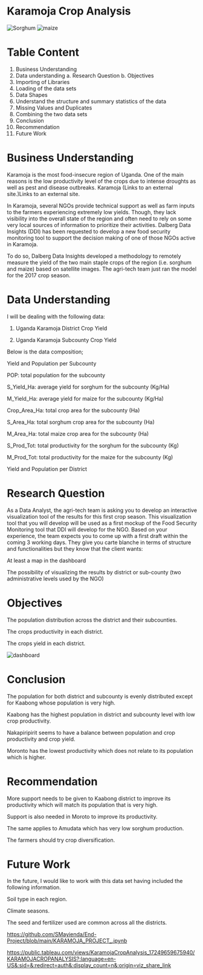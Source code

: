 # Karamoja Crop Analysis
![Sorghum](https://github.com/user-attachments/assets/84b49113-0eb7-4df0-91cf-c1a17116d14b)   ![maize](https://github.com/user-attachments/assets/037898e2-bfca-4347-b0ab-dba7d889a055)


# Table Content
1. Business Understanding
2. Data understanding
   a. Research Question
   b. Objectives
3. Importing of Libraries
4. Loading of the data sets
5. Data Shapes
6. Understand the structure and summary statistics of the data
7. Missing Values and Duplicates
8. Combining the two data sets
9. Conclusion
10. Recommendation
11. Future Work

# Business Understanding

Karamoja is the most food-insecure region of Uganda. One of the main reasons is the low productivity level of the crops due to intense droughts as well as pest and disease outbreaks. Karamoja (Links to an external site.)Links to an external site.

In Karamoja, several NGOs provide technical support as well as farm inputs to the farmers experiencing extremely low yields. Though, they lack visibility into the overall state of the region and often need to rely on some very local sources of information to prioritize their activities. Dalberg Data Insights (DDI) has been requested to develop a new food security monitoring tool to support the decision making of one of those NGOs active in Karamoja.

To do so, Dalberg Data Insights developed a methodology to remotely measure the yield of the two main staple crops of the region (i.e. sorghum and maize) based on satellite images. The agri-tech team just ran the model for the 2017 crop season.

# Data Understanding
I will be dealing with the following data:

 1. Uganda Karamoja District Crop Yield

 2. Uganda Karamoja Subcounty Crop Yield

Below is the data composition;

Yield and Population per Subcounty

POP: total population for the subcounty

S_Yield_Ha: average yield for sorghum for the subcounty (Kg/Ha)

M_Yield_Ha: average yield for maize for the subcounty (Kg/Ha)

Crop_Area_Ha: total crop area for the subcounty (Ha)

S_Area_Ha: total sorghum crop area for the subcounty (Ha)

M_Area_Ha: total maize crop area for the subcounty (Ha)

S_Prod_Tot: total productivity for the sorghum for the subcounty (Kg)

M_Prod_Tot: total productivity for the maize for the subcounty (Kg)

Yield and Population per District

# Research Question

As a Data Analyst, the agri-tech team is asking you to develop an interactive visualization tool of the results for this first crop season. This visualization tool that you will develop will be used as a first mockup of the Food Security Monitoring tool that DDI will develop for the NGO. Based on your experience, the team expects you to come up with a first draft within the coming 3 working days. They give you carte blanche in terms of structure and functionalities but they know that the client wants:

At least a map in the dashboard

The possibility of visualizing the results by district or sub-county (two administrative levels used by the NGO)

# Objectives

The population distribution across the district and their subcounties.

The crops productivity in each district.

The crops yield in each district.



![dashboard](https://github.com/user-attachments/assets/a796f8c8-56b4-47e9-89fa-aa3bea214c71)




# Conclusion
The population for both district and subcounty is evenly distributed except for Kaabong whose population is very high.

Kaabong has the highest population in district and subcounty level with low crop productivity.

Nakapiripirit seems to have a balance between population and crop productivity and crop yield.

Moronto has the lowest productivity which does not relate to its population which is higher.

# Recommendation
More support needs to be given to Kaabong district to improve its productivity which will match its population that is very high.

Support is also needed in Moroto to improve its productivity.

The same applies to Amudata which has very low sorghum production.

The farmers should try crop diversification.

# Future Work
In the future, I would like to work with this data set having included the following information.

Soil type in each region.

Climate seasons.

The seed and fertilizer used are common across all the districts.

https://github.com/SMayienda/End-Project/blob/main/KARAMOJA_PROJECT_.ipynb

https://public.tableau.com/views/KaramojaCropAnalysis_17249659675940/KARAMOJACROPANALYSIS?:language=en-US&:sid=&:redirect=auth&:display_count=n&:origin=viz_share_link
